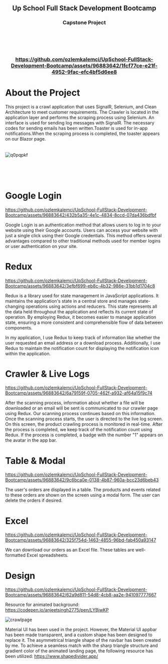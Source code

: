 <a name="readme-top"></a>
<h2 align="center">
Up School Full Stack Development Bootcamp 
</h3>
<h3 align="center">
Capstone Project
<br/>
<br/>
  <br/>
<br/>
  <br/>


https://github.com/ozlemkalemci/UpSchool-FullStack-Development-Bootcamp/assets/96883642/1fcf77ce-e21f-4952-9fac-efc4bf5d6ee8



# About the Project

This project is a crawl application that uses SignalR, Selenium, and Clean Architecture to meet customer requirements. The Crawler is located in the application layer and performs the scraping process using Selenium. An interface is used for sending log messages with SignalR. The necessary codes for sending emails has been written.Toaster is used for in-app notifications.When the scraping process is completed, the toaster appears on our Blazor page.
<br/>
<br/>
<br/>
![q0pqpkf](https://github.com/ozlemkalemci/UpSchool-FullStack-Development-Bootcamp/assets/96883642/1ef3a6e7-8a80-43f5-9872-d0ac14f16e43)

<br/>
<br/>
<br/>

# Google Login 


https://github.com/ozlemkalemci/UpSchool-FullStack-Development-Bootcamp/assets/96883642/432b5a35-4e1c-4834-8ccd-07da436bdfbf


Google Login is an authentication method that allows users to log in to your website using their Google accounts. Users can access your website with just a single click using their Google credentials. This method offers several advantages compared to other traditional methods used for member logins or user authentication on your site.


# Redux



https://github.com/ozlemkalemci/UpSchool-FullStack-Development-Bootcamp/assets/96883642/3efbf699-eb8c-4b32-986e-31bb1d1704c8

Redux is a library used for state management in JavaScript applications. It maintains the application's state in a central store and manages state-changing operations using actions and reducers. This state represents all the data held throughout the application and reflects its current state of operation. By employing Redux, it becomes easier to manage application state, ensuring a more consistent and comprehensible flow of data between components.

In my application, I use Redux to keep track of information like whether the user requested an email address or a download process. Additionally, I use Redux to maintain the notification count for displaying the notification icon within the application.


# Crawler & Live Logs




https://github.com/ozlemkalemci/UpSchool-FullStack-Development-Bootcamp/assets/96883642/6a79159f-0705-462f-a932-af64a15f9c74


After the scanning process, information about whether a file will be downloaded or an email will be sent is communicated to our crawler page using Redux. Our scanning process continues based on this information. Once the scanning process starts, the user is directed to the live log screen. On this screen, the product crawling process is monitored in real-time. After the process is completed, we keep track of the notification count using Redux. If the process is completed, a badge with the number "1" appears on the avatar in the app bar.

# Table & Modal



https://github.com/ozlemkalemci/UpSchool-FullStack-Development-Bootcamp/assets/96883642/9c6bca0e-0138-4b87-960a-bcc23d6beb43



The user's orders are displayed in a table. The products and events related to these orders are shown on the screen using a modal form. The user can delete the orders if desired.


# Excel


https://github.com/ozlemkalemci/UpSchool-FullStack-Development-Bootcamp/assets/96883642/325f754d-1463-4855-96bd-fab450a93147

We can download our orders as an Excel file. These tables are well-formatted Excel spreadsheets.


# Design


https://github.com/ozlemkalemci/UpSchool-FullStack-Development-Bootcamp/assets/96883642/62a9d811-54d8-4cb8-aa2e-941097777667

Resource for animated background: https://codepen.io/anjeetsingh2775/pen/LYBjwKP

![crawlpage](https://github.com/ozlemkalemci/UpSchool-FullStack-Development-Bootcamp/assets/96883642/3f505593-6fd4-4594-9745-1432490c7a19)

Material UI has been used in the project. However, the Material UI appbar has been made transparent, and a custom shape has been designed to replace it. The asymmetrical triangle shape of the navbar has been created by me. To achieve a seamless match with the sharp triangle structure and gradient color of the animated landing page, the following resource has been utilized: https://www.shapedivider.app/
